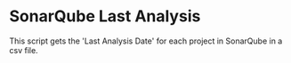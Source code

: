 # SonarQube Last Analysis

This script gets the 'Last Analysis Date' for each project in SonarQube in a csv file.